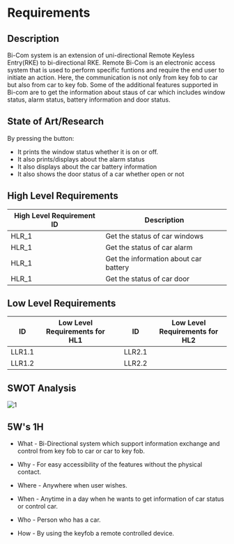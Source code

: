 # Requirements

## Description

Bi-Com system is an extension of uni-directional Remote Keyless Entry(RKE) to bi-directional RKE. Remote Bi-Com is an electronic access system that is used to perform specific funtions and  require the end user to initiate an action. Here, the communication is not only from key fob to car but also from car to key fob. Some of the additional features supported in Bi-com are to get the information about staus of car which includes window status, alarm status, battery information and door status.

## State of Art/Research
By pressing the button:
- It prints the window status whether it is on or off.
- It also prints/displays about the alarm status 
- It also displays about the car battery information
- It also shows the door status of a car whether open or not

## High Level Requirements

High Level Requirement ID     | Description |
-------| -----------------------------------------|
HLR_1  |Get the status of car windows|
HLR_1  |Get the status of car alarm|
HLR_1  |Get the information about car battery|
HLR_1  |Get the status of car door|





## Low Level Requirements

| ID | Low Level Requirements for HL1|       |ID | Low Level Requirements for HL2|
| -------- | -------------- | ---- |-------- | -------------- |
| LLR1.1 |   | | LLR2.1 |  |
| LLR1.2 |  || LLR2.2 |   |

## SWOT Analysis
![1](https://user-images.githubusercontent.com/46949702/157812922-1a8d62fa-e311-4544-9604-b67284372456.png)

## 5W's 1H

- What - Bi-Directional system which support information exchange and control from key fob to car or car to key fob. 

- Why - For easy accessibility of the features without the physical contact.

- Where - Anywhere when user wishes.

- When - Anytime in a day when he wants to get information of car status or control car. 

- Who - Person who has a car.

- How - By using the keyfob a remote controlled device.

